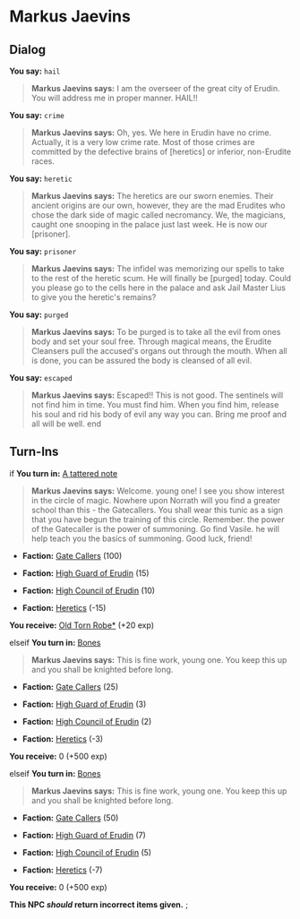 # Markus Jaevins
## Dialog

**You say:** `hail`



>**Markus Jaevins says:** I am the overseer of the great city of Erudin. You will address me in proper manner. HAIL!!

**You say:** `crime`



>**Markus Jaevins says:** Oh, yes. We here in Erudin have no crime. Actually, it is a very low crime rate. Most of those crimes are committed by the defective brains of [heretics] or inferior, non-Erudite races.

**You say:** `heretic`



>**Markus Jaevins says:** The heretics are our sworn enemies. Their ancient origins are our own, however, they are the mad Erudites who chose the dark side of magic called necromancy. We, the magicians, caught one snooping in the palace just last week. He is now our [prisoner].

**You say:** `prisoner`



>**Markus Jaevins says:** The infidel was memorizing our spells to take to the rest of the heretic scum. He will finally be [purged] today. Could you please go to the cells here in the palace and ask Jail Master Lius to give you the heretic's remains?

**You say:** `purged`



>**Markus Jaevins says:** To be purged is to take all the evil from ones body and set your soul free. Through magical means, the Erudite Cleansers pull the accused's organs out through the mouth. When all is done, you can be assured the body is cleansed of all evil.

**You say:** `escaped`



>**Markus Jaevins says:** Escaped!! This is not good. The sentinels will not find him in time. You must find him. When you find him, release his soul and rid his body of evil any way you can. Bring me proof and all will be well.
end

## Turn-Ins




if **You turn in:** [A tattered note](/item/18728)


>**Markus Jaevins says:** Welcome. young one! I see you show interest in the circle of magic. Nowhere upon Norrath will you find a greater school than this - the Gatecallers. You shall wear this tunic as a sign that you have begun the training of this circle. Remember. the power of the Gatecaller is the power of summoning. Go find Vasile. he will help teach you the basics of summoning. Good luck, friend!


* __Faction:__ [Gate Callers](/faction/254) (100)


* __Faction:__ [High Guard of Erudin](/faction/267) (15)


* __Faction:__ [High Council of Erudin](/faction/266) (10)


* __Faction:__ [Heretics](/faction/265) (-15)


 **You receive:**  [Old Torn Robe*](/item/13548) (+20 exp)

elseif **You turn in:** [Bones](/item/13127)


>**Markus Jaevins says:** This is fine work, young one. You keep this up and you shall be knighted before long.





* __Faction:__ [Gate Callers](/faction/254) (25)


* __Faction:__ [High Guard of Erudin](/faction/267) (3)


* __Faction:__ [High Council of Erudin](/faction/266) (2)


* __Faction:__ [Heretics](/faction/265) (-3)


 **You receive:** 0 (+500 exp)

elseif **You turn in:** [Bones](/item/13128)


>**Markus Jaevins says:** This is fine work, young one. You keep this up and you shall be knighted before long.





* __Faction:__ [Gate Callers](/faction/254) (50)


* __Faction:__ [High Guard of Erudin](/faction/267) (7)


* __Faction:__ [High Council of Erudin](/faction/266) (5)


* __Faction:__ [Heretics](/faction/265) (-7)


 **You receive:** 0 (+500 exp)

**This NPC *should* return incorrect items given.**
;

